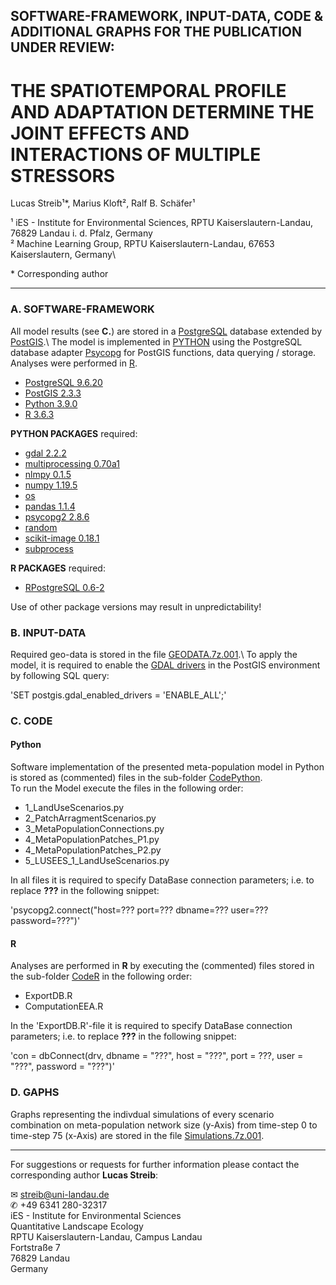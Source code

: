 
## SOFTWARE-FRAMEWORK, INPUT-DATA, CODE & ADDITIONAL GRAPHS FOR THE PUBLICATION UNDER REVIEW:

# THE SPATIOTEMPORAL PROFILE AND ADAPTATION DETERMINE THE JOINT EFFECTS AND INTERACTIONS OF MULTIPLE STRESSORS

Lucas Streib¹*, Marius Kloft², Ralf B. Schäfer¹

¹ iES - Institute for Environmental Sciences,  RPTU Kaiserslautern-Landau, 76829 Landau i. d. Pfalz, Germany\
² Machine Learning Group, RPTU Kaiserslautern-Landau, 67653 Kaiserslautern, Germany\

\* Corresponding author

-----

### A. SOFTWARE-FRAMEWORK

All model results (see **C.**) are stored in a [PostgreSQL](https://www.postgresql.org/) database extended by [PostGIS](https://postgis.net/).\ 
The model is implemented in [PYTHON](https://www.python.org/) using the PostgreSQL database adapter [Psycopg](http://initd.org/psycopg/docs/index.html) for PostGIS functions, data querying / storage.\
Analyses were performed in [R](https://www.r-project.org/).

- [PostgreSQL 9.6.20](https://www.postgresql.org/docs/9.6/release-9-6-20.html)
- [PostGIS 2.3.3](https://postgis.net/2017/07/01/postgis-2.3.3/)
- [Python 3.9.0](https://www.python.org/downloads/release/python-390/)
- [R 3.6.3](https://cran.r-project.org/src/base/R-3/)

**PYTHON PACKAGES** required: 
- [gdal 2.2.2](https://pypi.org/project/pygdal/)
- [multiprocessing 0.70a1](https://pypi.org/project/multiprocess/)
- [nlmpy 0.1.5](https://pypi.org/project/nlmpy/)
- [numpy 1.19.5](https://pypi.org/project/numpy/)
- [os](https://docs.python.org/3/library/os.html)
- [pandas 1.1.4](https://pandas.pydata.org/)
- [psycopg2 2.8.6](https://pypi.org/project/psycopg2/)
- [random](https://docs.python.org/3/library/random.html)
- [scikit-image 0.18.1](http://scikit-image.org/docs/dev/api/skimage.graph.html) 
- [subprocess](https://docs.python.org/3/library/subprocess.html)

**R PACKAGES** required: 
- [RPostgreSQL 0.6-2](https://cran.r-project.org/web/packages/RPostgreSQL/index.html)

Use of other package versions may result in unpredictability!

### B. INPUT-DATA

Required geo-data is stored in the file [GEODATA.7z.001](https://github.com/luclucky/StPAd_JEIn/blob/master/GEODATA.7z.001).\ 
To apply the model, it is required to enable the [GDAL drivers](https://postgis.net/docs/postgis_gdal_enabled_drivers.html) in the PostGIS environment by following SQL query:

'SET postgis.gdal_enabled_drivers = 'ENABLE_ALL';'

### C. CODE

#### Python

Software implementation of the presented meta-population model in Python is stored as (commented) files in the sub-folder [CodePython](https://github.com/luclucky/StPAd_JEIn/tree/main/CodePython).\
To run the Model execute the files in the following order:

- 1_LandUseScenarios.py 
- 2_PatchArragmentScenarios.py
- 3_MetaPopulationConnections.py
- 4_MetaPopulationPatches_P1.py
- 4_MetaPopulationPatches_P2.py
- 5_LUSEES_1_LandUseScenarios.py

In all files it is required to specify DataBase connection parameters; i.e. to replace **???** in the following snippet:

'psycopg2.connect("host=??? port=??? dbname=??? user=??? password=???")' 

#### R

Analyses are performed in **R** by executing the (commented) files stored in the sub-folder [CodeR](https://github.com/luclucky/StPAd_JEIn/tree/main/CodeR) in the following order:

- ExportDB.R
- ComputationEEA.R

In the 'ExportDB.R'-file it is required to specify DataBase connection parameters; i.e. to replace **???** in the following snippet:

'con = dbConnect(drv, dbname = "???", host = "???", port = ???, user = "???", password = "???")'

### D. GAPHS

Graphs representing the indivdual simulations of every scenario combination on meta-population network size (y-Axis) from time-step 0 to time-step 75 (x-Axis) are stored in the file [Simulations.7z.001](https://github.com/luclucky/StPAd_JEIn/blob/master/Simulations_nS.7z.001).


-----

For suggestions or requests for further information please contact the corresponding author **Lucas Streib**:

&#9993; streib@uni-landau.de\
&#9990; +49 6341 280-32317\
iES - Institute for Environmental Sciences\
Quantitative Landscape Ecology\
RPTU Kaiserslautern-Landau, Campus Landau\
Fortstraße 7\
76829 Landau\
Germany
